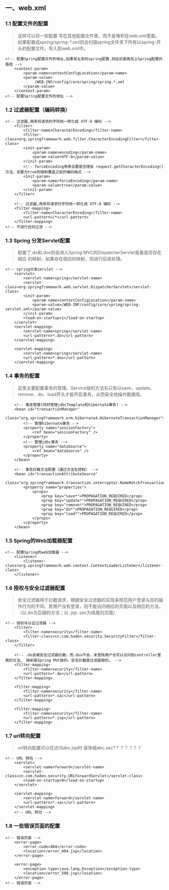 ## 一、web.xml

### 1.1 配置文件的配置

>这样可以将一些配置 写在其他配置文件里，而不是堆积在web.xml里面。如果配置成spring/spring-*.xml则会扫描spring文件夹下所有以spring-开头的配置文件。导入到web.xml中。

```
<!-- 配置Spring配置文件的地址,如果有业务的spring配置,则在后面再加上Spring配置的路径 -->
	<context-param>
		<param-name>contextConfigLocation</param-name>
		<param-value>
			 /WEB-INF/config/core/spring/spring-*.xml
		</param-value>
	</context-param>
<!-- 配置Spring配置文件的地址 -->
```


### 1.2 过滤器配置（编码转换）

```
<!-- 过滤器,用来将请求的字符统一转化成 UTF-8 编码 -->
	<filter>
		<filter-name>CharacterEncoding</filter-name>
		<filter-class>org.springframework.web.filter.CharacterEncodingFilter</filter-class>
		<init-param>
			<param-name>encoding</param-name>
			<param-value>UTF-8</param-value>
		</init-param>
		<!-- forceEncoding用来设置是否理会 request.getCharacterEncoding()方法，设置为true则强制覆盖之前的编码格式 -->
		<init-param>
			<param-name>forceEncoding</param-name>
			<param-value>true</param-value>
		</init-param>
	</filter>

	<!-- 过滤器,用来将请求的字符统一转化成 UTF-8 编码 -->
	<filter-mapping>
		<filter-name>CharacterEncoding</filter-name>
		<url-pattern>/*</url-pattern>
	</filter-mapping>
<!-- 不进行任何过滤 -->
```

### 1.3 Spring 分发Servlet配置
>配置了.do和.dox则会进入Spring MVC的DispatcherServlet查看是否存在相应 的映射，如果存在相应的映射，则进行后续处理。
```
<!-- spring分发servlet -->
	<servlet>
		<servlet-name>spring</servlet-name>
		<servlet-class>org.springframework.web.servlet.DispatcherServlet</servlet-class>
		<init-param>
			<param-name>contextConfigLocation</param-name>
			<param-value>/WEB-INF/config/core/spring/spring-servlet.xml</param-value>
		</init-param>
		<load-on-startup>1</load-on-startup>
	</servlet>
	<servlet-mapping>
		<servlet-name>spring</servlet-name>
		<url-pattern>*.do</url-pattern>
	</servlet-mapping>

	<servlet-mapping>
		<servlet-name>spring</servlet-name>
		<url-pattern>*.dox</url-pattern>
	</servlet-mapping>
```


### 1.4 事务的配置
>这里主要配置事务的管理。Service层的方法名只有以save、update、remove、do、load开头才能开启事务，从而安全地操作数据库。
```
	<!-- 事务管理(同时管理jdbcTemplate和hibernate事务) -->
	<bean id="transactionManager"
		class="org.springframework.orm.hibernate4.HibernateTransactionManager">
		<!-- 管理hibernate事务 -->
		<property name="sessionFactory">
			<ref bean="sessionFactory" />
		</property>
		<!-- 管理jdbc事务 -->
		<property name="dataSource">
			<ref bean="dataSource" />
		</property>
	</bean>

	<!-- 事务拦截方法配置（通过方法名控制） -->
	<bean id="transactionAttributeSource"
		class="org.springframework.transaction.interceptor.NameMatchTransactionAttributeSource">
		<property name="properties">
			<props>
				<prop key="save*">PROPAGATION_REQUIRED</prop>
				<prop key="update*">PROPAGATION_REQUIRED</prop>
				<prop key="remove*">PROPAGATION_REQUIRED</prop>
				<prop key="do*">PROPAGATION_REQUIRED</prop>
				<prop key="load*">PROPAGATION_REQUIRED</prop>
			</props>
		</property>
	</bean>
```


### 1.5 Spring的Web加载器配置
```
<!-- 配置Spring的web加载器 -->
	<listener>
		<listener-class>org.springframework.web.context.ContextLoaderListener</listener-class>
	</listener>
```


### 1.6 授权与安全过滤器配置

> 安全过滤器用于拦截请求，根据安全过滤器的实现来规范用户登录与否的操作行为的不同。若用户没有登录，则不能访问相应的页面以及相应的方法。（以.do为后缀的方法；以 .jsp .sac为结尾的页面）

```
<!-- 授权与认证过滤器 -->
	<filter>
		<filter-name>security</filter-name>
		<filter-class>cn.com.hadon.security.SecurityFilter</filter-class>
	</filter>

	<!-- .do会被安全过滤器拦截。而.dox不会，未登陆用户也可以访问到controller里面的方法。 映射是Spring MVC做的。安全拦截是过滤器做的。 -->
	<filter-mapping>
		<filter-name>security</filter-name>
		<url-pattern>*.do</url-pattern>
	</filter-mapping>

	<filter-mapping>
		<filter-name>security</filter-name>
		<url-pattern>*.sac</url-pattern>
	</filter-mapping>

	<filter-mapping>
		<filter-name>security</filter-name>
		<url-pattern>*.jsp</url-pattern>
	</filter-mapping>
```

### 1.7 url转向配置

>url转向配置可以在访问abc.jsp时 装饰城abc.sac?？？？？？？
```
<!-- URL 转向 -->
	<servlet>
		<servlet-name>forward</servlet-name>
		<servlet-class>cn.com.hadon.security.URLForwardServlet</servlet-class>
		<load-on-startup>0</load-on-startup>
	</servlet>

	<servlet-mapping>
		<servlet-name>forward</servlet-name>
		<url-pattern>*.sac</url-pattern>
	</servlet-mapping>
	<!-- URL 转向 -->
```


### 1.8 一些错误页面的配置

```
<!-- 错误页面 -->
	<error-page>
		<error-code>404</error-code>
		<location>/error_404.jsp</location>
	</error-page>

	<error-page>
		<exception-type>java.lang.Exception</exception-type>
		<location>/error_500.jsp</location>
	</error-page>
<!-- 错误页面 -->
```